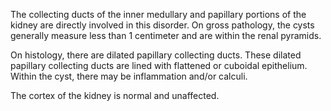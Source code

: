 The collecting ducts of the inner medullary and papillary portions of the kidney are directly involved in this disorder. On gross pathology, the cysts generally measure less than 1 centimeter and are within the renal pyramids.

On histology, there are dilated papillary collecting ducts. These dilated papillary collecting ducts are lined with flattened or cuboidal epithelium. Within the cyst, there may be inflammation and/or calculi.

The cortex of the kidney is normal and unaffected.